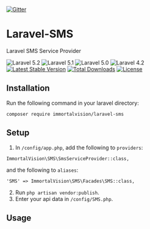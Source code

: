 [![Gitter](https://badges.gitter.im/Pezhvak/Laravel-SMS.svg)](https://gitter.im/Pezhvak/Laravel-SMS?utm_source=badge&utm_medium=badge&utm_campaign=pr-badge)

# Laravel-SMS
Laravel SMS Service Provider


![Laravel 5.2](https://img.shields.io/badge/Laravel-5.2-f4645f.svg)
![Laravel 5.1](https://img.shields.io/badge/Laravel-5.1-f4645f.svg)
![Laravel 5.0](https://img.shields.io/badge/Laravel-5.0-f4645f.svg)
![Laravel 4.2](https://img.shields.io/badge/Laravel-4.2-f4645f.svg)
[![Latest Stable Version](https://poser.pugx.org/immortalvision/laravel-sms/v/stable.svg)](https://packagist.org/packages/mariuzzo/laravel-js-localization)
[![Total Downloads](https://poser.pugx.org/immortalvision/laravel-sms/downloads.svg)](https://packagist.org/packages/mariuzzo/laravel-js-localization)
[![License](https://poser.pugx.org/immortalvision/laravel-sms/license.svg)](https://packagist.org/packages/mariuzzo/laravel-js-localization)

## Installation

Run the following command in your laravel directory:

```composer require immortalvision/laravel-sms```

## Setup

1. In `/config/app.php`, add the following to `providers`:
  
  ```
  ImmortalVision\SMS\SmsServiceProvider::class,
  ```
  and the following to `aliases`:
  ```
  'SMS' => ImmortalVision\SMS\Facades\SMS::class,
  ```
2. Run `php artisan vendor:publish`.
3. Enter your api data in `/config/SMS.php`.

## Usage
